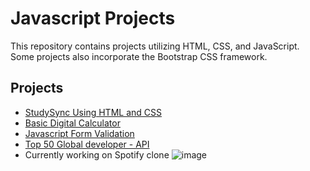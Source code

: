 # Javascript Projects
This repository contains projects utilizing HTML, CSS, and JavaScript. Some projects also incorporate the Bootstrap CSS framework.

## Projects

- [StudySync Using HTML and CSS](https://studysync-20.netlify.app/)
- [Basic Digital Calculator](https://basics-digital-calculator.netlify.app/)
- [Javascript Form Validation](https://javascript-form-validation-16.netlify.app/)
- [Top 50 Global developer - API](https://top50-global-developer.netlify.app/)
- Currently working on Spotify clone 
  ![image](https://github.com/user-attachments/assets/cb5ab0d5-19f4-459f-88e2-ff07d4c2c195)


